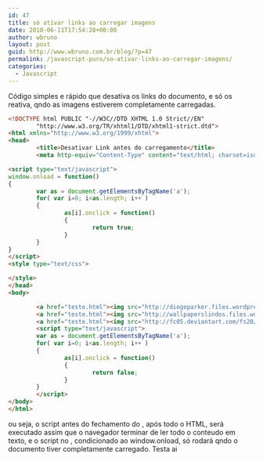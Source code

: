 ```yaml
---
id: 47
title: só ativar links ao carregar imagens
date: 2010-06-11T17:54:28+00:00
author: wbruno
layout: post
guid: http://www.wbruno.com.br/blog/?p=47
permalink: /javascript-puro/so-ativar-links-ao-carregar-imagens/
categories:
  - Javascript
---
```

Código simples e rápido que desativa os links do documento, e só os reativa, qndo as imagens estiverem completamente carregadas.

``` html
<!DOCTYPE html PUBLIC "-//W3C//DTD XHTML 1.0 Strict//EN"
        "http://www.w3.org/TR/xhtml1/DTD/xhtml1-strict.dtd">
<html xmlns="http://www.w3.org/1999/xhtml">
<head>
        <title>Desativar Link antes do carregamento</title>
        <meta http-equiv="Content-Type" content="text/html; charset=iso-8859-1" />

<script type="text/javascript">
window.onload = function()
{
        var as = document.getElementsByTagName('a');
        for( var i=0; i<as.length; i++ )
        {
                as[i].onclick = function()
                {
                        return true;
                }
        }
}
</script>
<style type="text/css">

</style>
</head>
<body>

        <a href="teste.html"><img src="http://diogoparker.files.wordpress.com/2008/11/13-daylight_planet_wallpaper_by_janedoe873.jpg" alt="" /></a>
        <a href="teste.html"><img src="http://wallpaperslindos.files.wordpress.com/2008/12/outono_wallpaper_by_black_energy.jpg" alt="" /></a>
        <a href="teste.html"><img src="http://fc05.deviantart.com/fs20/f/2007/270/3/4/Balance_Wallpaper_by_nxxos.jpg" alt="" /></a>
        <script type="text/javascript">
        var as = document.getElementsByTagName('a');
        for( var i=0; i<as.length; i++ )
        {
                as[i].onclick = function()
                {
                        return false;
                }
        }
        </script>
</body>
</html>
```



ou seja, o script antes do fechamento do , após todo o HTML, será executado assim que o navegador terminar de ler todo o conteudo em texto, e o script no , condicionado ao window.onload, só rodará qndo o documento tiver completamente carregado. Testa ai
